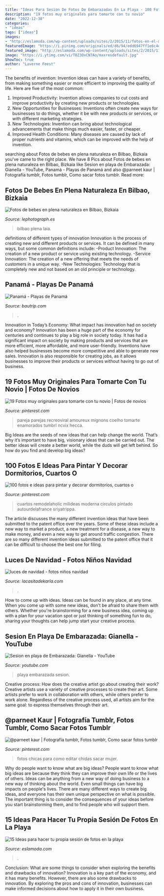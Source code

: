 ```yaml
---
title: "Ideas Para Sesion De Fotos De Embarazadas En La Playa - 100 Fotos E Ideas Para Pintar Y Decorar Dormitorios, Cuartos O"
description: "19 fotos muy originales para tomarte con tu novio"
date: "2022-12-30"
categories:
- "ideas"
tags: ["ideas"]
images:
- "http://eslamoda.com/wp-content/uploads/sites/2/2015/11/fotos-en-el-mar.jpg"
featuredImage: "https://i.pinimg.com/originals/ed/d6/94/edd6947ff1e6c4efd199193ce61db4a0.jpg"
featured_image: "http://eslamoda.com/wp-content/uploads/sites/2/2015/11/fotos-en-el-mar.jpg"
image: "https://i.ytimg.com/vi/T8Z3OxCN7Ao/maxresdefault.jpg"
ShowToc: true
author: "Laverne Feest"
---
```



The benefits of invention:
Invention ideas can have a variety of benefits, from making something easier or more efficient to improving the quality of life. Here are five of the most common: 
1. Improved Productivity: Invention allows companies to cut costs and improve productivity by creating new products or technologies.
2. New Opportunities for Businesses: Inventions often create new ways for businesses to do things, whether it be with new products or services, or with different marketing strategies.
3. New Technologies: Invention can bring about technological advancements that make things much easier, faster, or cheaper.
4. Improved Health Conditions: Many diseases are caused by lack of proper nutrients and vitamins, which can be improved with the help of invention. 
	

		
searching about Fotos de bebes en plena naturaleza en Bilbao, Bizkaia you've came to the right place. We have 8 Pics about Fotos de bebes en plena naturaleza en Bilbao, Bizkaia like Sesion en playa de Embarazada: Gianella - YouTube, Panamá - Playas de Panamá and also @parneet kaur | Fotografía tumblr, Fotos tumblr, Como sacar fotos tumblr. Read more:
		
    
## Fotos De Bebes En Plena Naturaleza En Bilbao, Bizkaia

<img loading=lazy src="http://lephotograph.es/wp-content/uploads/2015/05/fotografos-infantiles-en-bilbao.jpg" onerror="this.onerror=null;this.src='https://tse4.mm.bing.net/th?id=OIP.TpnAFcPj72lF4Mkdgk2qVgHaE8&amp;pid=15.1';" alt="Fotos de bebes en plena naturaleza en Bilbao, Bizkaia">

_Source: lephotograph.es_

>bilbao plena laia. 

	

definitions of different types of innovation
Innovation is the process of creating new and different products or services. It can be defined in many ways, but some common definitions include: 
-Product Innovation: The creation of a new product or service using existing technology.
-Service Innovation: The creation of a new offering that meets the needs of customers in a unique way.
-New Technologies: Technology that is completely new and not based on an old principle or technology.

    
## Panamá - Playas De Panamá

<img loading=lazy src="https://www.bautrip.com/images/what-to-visit/playas-panama.jpg" onerror="this.onerror=null;this.src='https://tse2.mm.bing.net/th?id=OIP.UETwfHg3HWsUtUP5j0ih0wHaE5&amp;pid=15.1';" alt="Panamá - Playas de Panamá">

_Source: bautrip.com_

>. 

	

Innovation in Today’s Economy: What impact has innovation had on society and economy?
Innovation has been a huge part of the economy for centuries and continues to play a big role in society today. It has had a significant impact on society by making products and services that are more efficient, more affordable, and more user-friendly. Inventions have also helped businesses become more competitive and able to generate new sales. Innovation is also responsible for creating jobs, as it allows businesses to improve their products or services without having to go out of business.

    
## 19 Fotos Muy Originales Para Tomarte Con Tu Novio | Fotos De Novios

<img loading=lazy src="https://i.pinimg.com/originals/f2/4c/1e/f24c1e06a6fbe1992e1e95a93a878e15.jpg" onerror="this.onerror=null;this.src='https://tse3.mm.bing.net/th?id=OIP.raQjNxDHGW7fkxMcixxCigHaJ8&amp;pid=15.1';" alt="19 Fotos muy originales para tomarte con tu novio | Fotos de novios">

_Source: pinterest.com_

>pareja parejas recreoviral amoureux mignons coelho tomarte enamorados tumbrl ncvix hecca. 

	

Big Ideas are the seeds of new ideas that can help change the world. That’s why it’s important to have big, visionary ideas that can be carried out. The better ideas will create a better world, while the duds will get left behind. So how do you find and develop big ideas?

    
## 100 Fotos E Ideas Para Pintar Y Decorar Dormitorios, Cuartos O

<img loading=lazy src="https://i.pinimg.com/originals/9b/17/08/9b1708dabe1f44cb6a6520a60dd60255.jpg" onerror="this.onerror=null;this.src='https://tse4.mm.bing.net/th?id=OIP.vbBHZDraj7TNl3ymaCyK8gHaLE&amp;pid=15.1';" alt="100 fotos e ideas para pintar y decorar dormitorios, cuartos o">

_Source: pinterest.com_

>cuartos remodelaholic milideas moderna circulos pintado autourdelafrance sriyatrippa. 

	

The article discusses the many different invention ideas that have been submitted to the patent office over the years. Some of these ideas include a new way to market a product, a new treatment for a disease, a new way to make money, and even a new way to get around traffic congestion. There are so many different invention ideas submitted to the patent office that it can be difficult to choose the best one for filing.

    
## Luces De Navidad - Fotos Niños Navidad

<img loading=lazy src="http://www.lacasitadekarla.com/wp-content/uploads/2014/12/C10A87022.jpg" onerror="this.onerror=null;this.src='https://tse4.mm.bing.net/th?id=OIP.yvduIq_WtBmzJ-qBpRYQPgHaJ4&amp;pid=15.1';" alt="luces de navidad - fotos niños navidad">

_Source: lacasitadekarla.com_

>. 

	

How to come up with ideas.
Ideas can be found in any place, at any time. When you come up with some new ideas, don't be afraid to share them with others. Whether you're brainstorming for a new business idea, coming up with a plan for your vacation spot or just thinking of something fun to do, sharing your thoughts can help jump start your creative process.

    
## Sesion En Playa De Embarazada: Gianella - YouTube

<img loading=lazy src="https://i.ytimg.com/vi/T8Z3OxCN7Ao/maxresdefault.jpg" onerror="this.onerror=null;this.src='https://tse2.mm.bing.net/th?id=OIP.fW2QlwMWSuAdb_5-YdEF0wHaEK&amp;pid=15.1';" alt="Sesion en playa de Embarazada: Gianella - YouTube">

_Source: youtube.com_

>playa embarazada sesion. 

	

Creative process: How does the creative artist go about creating their work?
Creative artists use a variety of creative processes to create their art. Some artists prefer to work in collaboration with others, while others prefer to work alone. Regardless of the creative process used, all artists aim for the same goal: to express themselves through their art.

    
## @parneet Kaur | Fotografía Tumblr, Fotos Tumblr, Como Sacar Fotos Tumblr

<img loading=lazy src="https://i.pinimg.com/originals/ed/d6/94/edd6947ff1e6c4efd199193ce61db4a0.jpg" onerror="this.onerror=null;this.src='https://tse3.mm.bing.net/th?id=OIP.0iSRpCgY7o_pPBwn1q3SMQHaNK&amp;pid=15.1';" alt="@parneet kaur | Fotografía tumblr, Fotos tumblr, Como sacar fotos tumblr">

_Source: pinterest.com_

>fotos chicas para como editar chidas sacar mujer. 

	

Why do people want to know what are big ideas?
People want to know what big ideas are because they think they can improve their own life or the lives of others. Ideas can be anything from a new way of doing business to a new way of thinking about the world. Even small things can have big impacts on people's lives. There are many different ways to create big ideas, and everyone has their own unique perspective on what is possible. The important thing is to consider the consequences of your ideas before you start brainstorming them, and to find people who will support them.

    
## 15 Ideas Para Hacer Tu Propia Sesión De Fotos En La Playa

<img loading=lazy src="http://eslamoda.com/wp-content/uploads/sites/2/2015/11/fotos-en-el-mar.jpg" onerror="this.onerror=null;this.src='https://tse2.mm.bing.net/th?id=OIP.o-f4sAydZscCYDNIgzjBzwHaLH&amp;pid=15.1';" alt="15 Ideas para hacer tu propia sesión de fotos en la playa">

_Source: eslamoda.com_

>. 

	

Conclusion: What are some things to consider when exploring the benefits and drawbacks of innovation?
Innovation is a key part of the economy, and it has many benefits. However, there are also some drawbacks to innovation. By exploring the pros and cons of innovation, businesses can make informed decisions about how to apply it in their own business.

